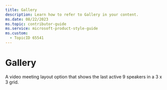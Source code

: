```yaml
---
title: Gallery
description: Learn how to refer to Gallery in your content.
ms.date: 08/22/2023
ms.topic: contributor-guide
ms.service: microsoft-product-style-guide
ms.custom:
  - TopicID 65541
---
```



# Gallery

A video meeting layout option that shows the last active 9 speakers in a 3 x 3 grid.  
 
